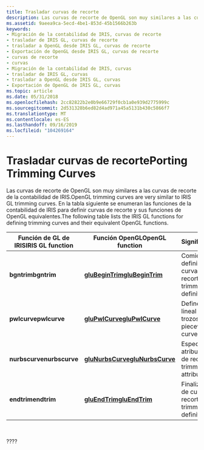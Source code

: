 ```yaml
---
title: Trasladar curvas de recorte
description: Las curvas de recorte de OpenGL son muy similares a las curvas de recorte de la contabilidad de IRIS. En la tabla siguiente se enumeran las funciones de la contabilidad de IRIS para definir curvas de recorte y sus funciones de OpenGL equivalentes.
ms.assetid: 9aeea9ca-5ecd-4be1-853d-45b1566b263b
keywords:
- Migración de la contabilidad de IRIS, curvas de recorte
- trasladar de IRIS GL, curvas de recorte
- trasladar a OpenGL desde IRIS GL, curvas de recorte
- Exportación de OpenGL desde IRIS GL, curvas de recorte
- curvas de recorte
- curvas
- Migración de la contabilidad de IRIS, curvas
- trasladar de IRIS GL, curvas
- trasladar a OpenGL desde IRIS GL, curvas
- Exportación de OpenGL de IRIS GL, curvas
ms.topic: article
ms.date: 05/31/2018
ms.openlocfilehash: 2cc82822b2e0b9e66729f0cb1a0e939d2775999c
ms.sourcegitcommit: 2d531328b6ed82d4ad971a45a5131b430c5866f7
ms.translationtype: MT
ms.contentlocale: es-ES
ms.lasthandoff: 09/16/2019
ms.locfileid: "104269164"
---
```

# <a name="porting-trimming-curves"></a><span data-ttu-id="6173f-114">Trasladar curvas de recorte</span><span class="sxs-lookup"><span data-stu-id="6173f-114">Porting Trimming Curves</span></span>

<span data-ttu-id="6173f-115">Las curvas de recorte de OpenGL son muy similares a las curvas de recorte de la contabilidad de IRIS.</span><span class="sxs-lookup"><span data-stu-id="6173f-115">OpenGL trimming curves are very similar to IRIS GL trimming curves.</span></span> <span data-ttu-id="6173f-116">En la tabla siguiente se enumeran las funciones de la contabilidad de IRIS para definir curvas de recorte y sus funciones de OpenGL equivalentes.</span><span class="sxs-lookup"><span data-stu-id="6173f-116">The following table lists the IRIS GL functions for defining trimming curves and their equivalent OpenGL functions.</span></span>



| <span data-ttu-id="6173f-117">Función de GL de IRIS</span><span class="sxs-lookup"><span data-stu-id="6173f-117">IRIS GL function</span></span> | <span data-ttu-id="6173f-118">Función OpenGL</span><span class="sxs-lookup"><span data-stu-id="6173f-118">OpenGL function</span></span>                        | <span data-ttu-id="6173f-119">Significado</span><span class="sxs-lookup"><span data-stu-id="6173f-119">Meaning</span></span>                              |
|------------------|----------------------------------------|--------------------------------------|
| <span data-ttu-id="6173f-120">**bgntrim**</span><span class="sxs-lookup"><span data-stu-id="6173f-120">**bgntrim**</span></span>      | [<span data-ttu-id="6173f-121">**gluBeginTrim**</span><span class="sxs-lookup"><span data-stu-id="6173f-121">**gluBeginTrim**</span></span>](glubegintrim.md)   | <span data-ttu-id="6173f-122">Comienza la definición de la curva de recorte.</span><span class="sxs-lookup"><span data-stu-id="6173f-122">Begins trimming-curve definition.</span></span>    |
| <span data-ttu-id="6173f-123">**pwlcurve**</span><span class="sxs-lookup"><span data-stu-id="6173f-123">**pwlcurve**</span></span>     | [<span data-ttu-id="6173f-124">**gluPwlCurve**</span><span class="sxs-lookup"><span data-stu-id="6173f-124">**gluPwlCurve**</span></span>](glupwlcurve.md)     | <span data-ttu-id="6173f-125">Define una curva lineal a trozos.</span><span class="sxs-lookup"><span data-stu-id="6173f-125">Defines a piecewise linear curve.</span></span>    |
| <span data-ttu-id="6173f-126">**nurbscurve**</span><span class="sxs-lookup"><span data-stu-id="6173f-126">**nurbscurve**</span></span>   | [<span data-ttu-id="6173f-127">**gluNurbsCurve**</span><span class="sxs-lookup"><span data-stu-id="6173f-127">**gluNurbsCurve**</span></span>](glunurbscurve.md) | <span data-ttu-id="6173f-128">Especifica los atributos de curva de recorte.</span><span class="sxs-lookup"><span data-stu-id="6173f-128">Specifies trimming-curve attributes.</span></span> |
| <span data-ttu-id="6173f-129">**endtrim**</span><span class="sxs-lookup"><span data-stu-id="6173f-129">**endtrim**</span></span>      | [<span data-ttu-id="6173f-130">**gluEndTrim**</span><span class="sxs-lookup"><span data-stu-id="6173f-130">**gluEndTrim**</span></span>](gluendtrim.md)       | <span data-ttu-id="6173f-131">Finaliza la definición de curva de recorte.</span><span class="sxs-lookup"><span data-stu-id="6173f-131">Ends trimming-curve definition.</span></span>      |



 

<span data-ttu-id="6173f-132">??</span><span class="sxs-lookup"><span data-stu-id="6173f-132">??</span></span>

 

 




